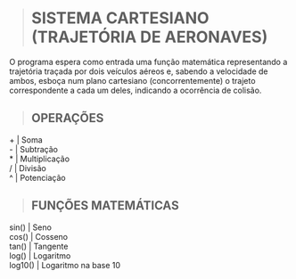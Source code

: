 > # SISTEMA CARTESIANO (TRAJETÓRIA DE AERONAVES)
O programa espera como entrada uma função matemática representando a trajetória traçada por dois veículos aéreos e, sabendo a velocidade de ambos, esboça num plano cartesiano (concorrentemente) o trajeto correspondente a cada um deles, indicando a ocorrência de colisão.


> ## OPERAÇÕES
\+ | Soma <br />
\- | Subtração <br />
\* | Multiplicação <br />
/ | Divisão <br />
^ | Potenciação <br />

> ## FUNÇÕES MATEMÁTICAS
sin() | Seno <br />
cos() | Cosseno <br />
tan() | Tangente <br />
log() | Logaritmo <br />
log10() | Logaritmo na base 10 <br />

